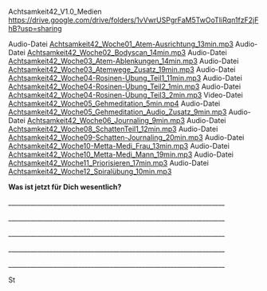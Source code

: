 Achtsamkeit42_V1.0_Medien
https://drive.google.com/drive/folders/1vVwrUSPgrFaM5TwOoTIiRqn1fzF2jFhB?usp=sharing

 Audio-Datei [Achtsamkeit42_Woche01_Atem-Ausrichtung_13min.mp3](https://drive.google.com/file/d/1Ewuc9b1OhALE9L48Rzq3Ae8qo5L0_xBB/view?usp=sharing)
 Audio-Datei [Achtsamkeit42_Woche02_Bodyscan_14min.mp3](https://drive.google.com/file/d/1j8kJ1PWkJqVH8F_omrRfuN6Zo-ge9yeF/view?usp=sharing)
 Audio-Datei [Achtsamkeit42_Woche03_Atem-Ablenkungen_14min.mp3](https://drive.google.com/file/d/1WyKZ9HB2MZtKM8C-hyPXlyK75TpelcWg/view?usp=sharing)
 Audio-Datei [Achtsamkeit42_Woche03_Atemwege_Zusatz_19min.mp3](https://drive.google.com/file/d/1xCONuNN6M_ayD7djTkIxkwRaBxQMv5iT/view?usp=sharing)
 Audio-Datei [Achtsamkeit42_Woche04-Rosinen-Übung_Teil1_11min.mp3](https://drive.google.com/file/d/1vBIME3zVSfbcSjwyyyw8QPqaxSwy7Ucf/view?usp=sharing)
 Audio-Datei [Achtsamkeit42_Woche04-Rosinen-Übung_Teil2_1min.mp3](https://drive.google.com/file/d/1VQw9PKmL_c_jJYd4u8tjC_YbKjf4vcKD/view?usp=sharing)
 Audio-Datei [Achtsamkeit42_Woche04-Rosinen-Übung_Teil3_2min.mp3](https://drive.google.com/file/d/1af28gwOoKlSiXSRKaMUEol0BAJHwZ59P/view?usp=sharing)
 Video-Datei [Achtsamkeit42_Woche05_Gehmeditation_5min.mp4](https://drive.google.com/file/d/1af28gwOoKlSiXSRKaMUEol0BAJHwZ59P/view?usp=sharing)
 Audio-Datei [Achtsamkeit42_Woche05_Gehmeditation_Audio_Zusatz_9min.mp3](https://drive.google.com/file/d/1wlf4vZ0eEAKUgPorKyAdiqA0nT75xDJA/view?usp=sharing)
 Audio-Datei [Achtsamkeit42_Woche06_Journaling_9min.mp3](https://drive.google.com/file/d/1z2LM_Go7ZvSBaKa5MIChfV10In3sj_ek/view?usp=sharing)
 Audio-Datei [Achtsamkeit42_Woche08_SchattenTeil1_12min.mp3](https://drive.google.com/file/d/13IDV_l_PNT36r6VfXcjvDw3FWvyy2wC9/view?usp=sharing)
 Audio-Datei [Achtsamkeit42_Woche09-Schatten-Journaling_20min.mp3](https://drive.google.com/file/d/1iWXheGK_B92RHBJJ7XT-r0Z5aIOfUqKS/view?usp=sharing)
 Audio-Datei [Achtsamkeit42_Woche10-Metta-Medi_Frau_13min.mp3](https://drive.google.com/file/d/1zadSNrD2RW5Z4JkJiNNMy9trF26ghRzb/view?usp=sharing)
 Audio-Datei [Achtsamkeit42_Woche10_Metta-Medi_Mann_19min.mp3](https://drive.google.com/file/d/16o9UhZFmojwtIz6kCq-vdozZFvzx_n0Y/view?usp=sharing)
 Audio-Datei [Achtsamkeit42_Woche11_Priorisieren_17min.mp3](https://drive.google.com/file/d/1UNh2EIYfgQGJxHYgMFo6OD2IavAPUxRm/view?usp=sharing)
 Audio-Datei [Achtsamkeit42_Woche12_Spiralübung_10min.mp3](https://drive.google.com/file/d/1exIDNOnUho3mJilg8dlQcDANuBrVOFGj/view?usp=sharing)



**Was ist jetzt für Dich wesentlich?**

\_\_\_\_\_\_\_\_\_\_\_\_\_\_\_\_\_\_\_\_\_\_\_\_\_\_\_\_\_\_\_\_\_\_\_\_\_\_\_\_\_\_\_\_\_\_\_\_\_\_\_\_\_\_\_\_\_\_\_\_\_\_\_\_\_\_\_\_

\_\_\_\_\_\_\_\_\_\_\_\_\_\_\_\_\_\_\_\_\_\_\_\_\_\_\_\_\_\_\_\_\_\_\_\_\_\_\_\_\_\_\_\_\_\_\_\_\_\_\_\_\_\_\_\_\_\_\_\_\_\_\_\_\_\_\_\_

\_\_\_\_\_\_\_\_\_\_\_\_\_\_\_\_\_\_\_\_\_\_\_\_\_\_\_\_\_\_\_\_\_\_\_\_\_\_\_\_\_\_\_\_\_\_\_\_\_\_\_\_\_\_\_\_\_\_\_\_\_\_\_\_\_\_\_\_

\_\_\_\_\_\_\_\_\_\_\_\_\_\_\_\_\_\_\_\_\_\_\_\_\_\_\_\_\_\_\_\_\_\_\_\_\_\_\_\_\_\_\_\_\_\_\_\_\_\_\_\_\_\_\_\_\_\_\_\_\_\_\_\_\_\_\_\_

\_\_\_\_\_\_\_\_\_\_\_\_\_\_\_\_\_\_\_\_\_\_\_\_\_\_\_\_\_\_\_\_\_\_\_\_\_\_\_\_\_\_\_\_\_\_\_\_\_\_\_\_\_\_\_\_\_\_\_\_\_\_\_\_\_\_\_\_

St